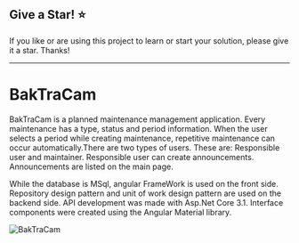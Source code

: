 ## Give a Star! :star:

If you like or are using this project to learn or start your solution, please give it a star. Thanks!
<hr>

# BakTraCam
BakTraCam is a planned maintenance management application. Every maintenance has a type, status and period information. When the user selects a period while creating maintenance, repetitive maintenance can occur automatically.There are two types of users. These are: Responsible user and maintainer. Responsible user can create announcements. Announcements are listed on the main page. 

While the database is MSql, angular FrameWork is used on the front side. Repository design pattern and unit of work design pattern are used on the backend side. API development was made with Asp.Net Core 3.1. Interface components were created using the Angular Material library.

![BakTraCam](https://github.com/NisanurBulut/BakTraCam/blob/master/BakTraCam.ClientApp/src/assets/Trailer/app.gif)
